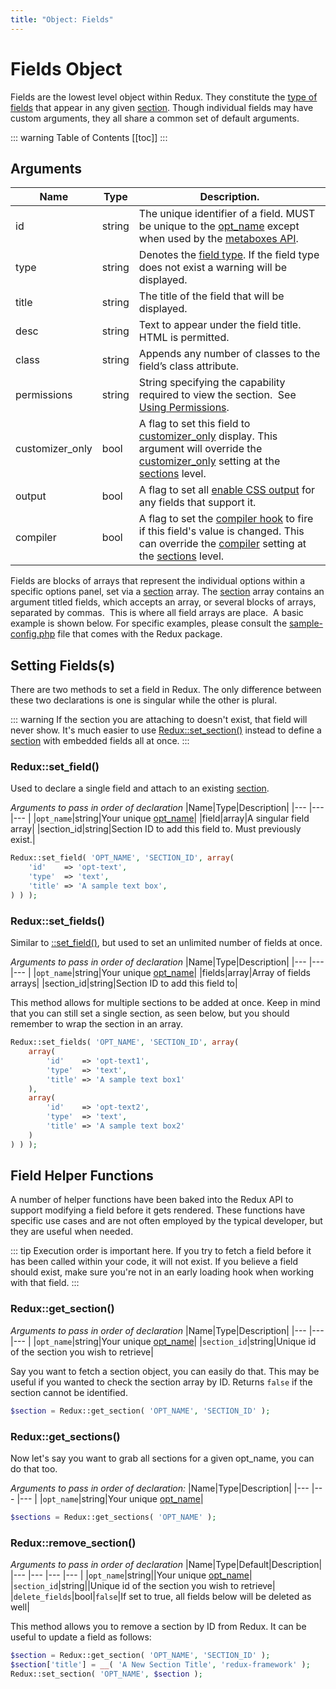 ```yaml
---
title: "Object: Fields" 
---
```


# Fields Object

Fields are the lowest level object within Redux. They constitute the [type of fields](../core-fields/) that appear in 
any given [section](object-section.md). Though individual fields may have custom arguments, they all share a common set of
default arguments.

::: warning Table of Contents
[[toc]]
:::

## Arguments
|Name|Type|Description.|
|--- |--- |--- |
|id|string|The unique identifier of a field. MUST be unique to the [opt_name](./arguments-global.md#opt-name) except when used by the [metaboxes API](./metaboxes.md).|
|type|string|Denotes the [field type](../core-fields/). If the field type does not exist a warning will be displayed.|
|title|string|The title of the field that will be displayed.|
|desc|string|Text to appear under the field title. HTML is permitted.|
|class|string|Appends any number of classes to the field’s class attribute.|
|permissions|string|String specifying the capability required to view the section.  See [Using Permissions](./argument-permissions.md).|
|customizer_only|bool|A flag to set this field to [customizer_only](object-field.md#customizer-only) display. This argument will override the [customizer_only](object-field.md#customizer-only) setting at the [sections](object-section.md) level.|
|output|bool|A flag to set all [enable CSS output](./argument-output.md) for any fields that support it.|
|compiler|bool|A flag to set the [compiler hook](./argument-compiler.md) to fire if this field's value is changed. This can override the [compiler](./argument-compiler.md) setting at the [sections](object-section.md) level.|

Fields are blocks of arrays that represent the individual options within a specific options panel, set via a [section](object-section.md) array. The [section](object-section.md) array contains an argument titled fields, which accepts an array, or several blocks of arrays, separated by commas.  This is where all field arrays are place.  A basic example is shown below. For specific examples, please consult the [sample-config.php](https://github.com/ReduxFramework/redux-framework/blob/master/sample/sample-config.php) file that comes with the Redux package.


## Setting Fields(s)

There are two methods to set a field in Redux. The only difference between these two declarations is one is singular
while the other is plural.

::: warning
If the section you are attaching to doesn't exist, that field will never show. It's much easier to use [Redux::set_section()](object-section.md#set-section) instead
to define a [section](object-section.md) with embedded fields all at once.
:::

### Redux::set_field()

Used to declare a single field and attach to an existing [section](object-section.md).

*Arguments to pass in order of declaration*
|Name|Type|Description|
|--- |--- |--- |
|`opt_name`|string|Your unique [opt_name](./arguments-global.md#opt-name)|
|field|array|A singular field array|
|section_id|string|Section ID to add this field to. Must previously exist.|

```php
Redux::set_field( 'OPT_NAME', 'SECTION_ID', array(
    'id'    => 'opt-text',   
    'type'  => 'text',
    'title' => 'A sample text box',
) ) );
```

### Redux::set_fields()

Similar to [::set_field()](#set-field), but used to set an unlimited number of fields at once.

*Arguments to pass in order of declaration*
|Name|Type|Description|
|--- |--- |--- |
|`opt_name`|string|Your unique [opt_name](./arguments-global.md#opt-name)|
|fields|array|Array of fields arrays|
|section_id|string|Section ID to add this field to|

This method allows for multiple sections to be added at once. Keep in mind that you can still set a single section, as
seen below, but you should remember to wrap the section in an array.

```php
Redux::set_fields( 'OPT_NAME', 'SECTION_ID', array(
    array(
        'id'    => 'opt-text1',   
        'type'  => 'text',
        'title' => 'A sample text box1'
    ),
    array(
        'id'    => 'opt-text2',   
        'type'  => 'text',
        'title' => 'A sample text box2'
    )
) ) );
```

## Field Helper Functions

A number of helper functions have been baked into the Redux API to support modifying a field before it gets rendered.
These functions have specific use cases and are not often employed by the typical developer, but they are useful when
needed.

::: tip
Execution order is important here. If you try to fetch a field before it has been called within your code, it will
not exist. If you believe a field should exist, make sure you're not in an early loading hook when working with that field.
:::

### Redux::get_section()

*Arguments to pass in order of declaration*
|Name|Type|Description|
|--- |--- |--- |
|`opt_name`|string|Your unique [opt_name](./arguments-global.md#opt-name)|
|`section_id`|string|Unique id of the section you wish to retrieve|

Say you want to fetch a section object, you can easily do that. This may be useful if you wanted to check the section 
array by ID. Returns `false` if the section cannot be identified.

```php
$section = Redux::get_section( 'OPT_NAME', 'SECTION_ID' );
```



### Redux::get_sections()
Now let's say you want to grab all sections for a given opt_name, you can do that too.

*Arguments to pass in order of declaration:*
|Name|Type|Description|
|--- |--- |--- |
|`opt_name`|string|Your unique [opt_name](./arguments-global.md#opt-name)|

```php
$sections = Redux::get_sections( 'OPT_NAME' );
```

### Redux::remove_section()

*Arguments to pass in order of declaration*
|Name|Type|Default|Description|
|--- |--- |--- |--- |
|`opt_name`|string||Your unique [opt_name](./arguments-global.md#opt-name)|
|`section_id`|string||Unique id of the section you wish to retrieve|
|`delete_fields`|bool|`false`|If set to true, all fields below will be deleted as well|

This method allows you to remove a section by ID from Redux. It can be useful to update a field as follows:

```php
$section = Redux::get_section( 'OPT_NAME', 'SECTION_ID' );
$section['title'] = __( 'A New Section Title', 'redux-framework' );
Redux::set_section( 'OPT_NAME', $section );
```

